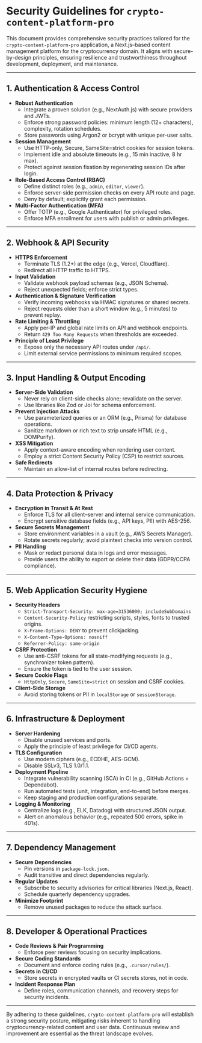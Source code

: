 # Security Guidelines for `crypto-content-platform-pro`

This document provides comprehensive security practices tailored for the `crypto-content-platform-pro` application, a Next.js–based content management platform for the cryptocurrency domain. It aligns with secure-by-design principles, ensuring resilience and trustworthiness throughout development, deployment, and maintenance.

---

## 1. Authentication & Access Control

- **Robust Authentication**
  - Integrate a proven solution (e.g., NextAuth.js) with secure providers and JWTs.
  - Enforce strong password policies: minimum length (12+ characters), complexity, rotation schedules.
  - Store passwords using Argon2 or bcrypt with unique per-user salts.
- **Session Management**
  - Use HTTP-only, Secure, SameSite=strict cookies for session tokens.
  - Implement idle and absolute timeouts (e.g., 15 min inactive, 8 hr max).
  - Protect against session fixation by regenerating session IDs after login.
- **Role-Based Access Control (RBAC)**
  - Define distinct roles (e.g., `admin`, `editor`, `viewer`).
  - Enforce server-side permission checks on every API route and page.
  - Deny by default; explicitly grant each permission.
- **Multi-Factor Authentication (MFA)**
  - Offer TOTP (e.g., Google Authenticator) for privileged roles.
  - Enforce MFA enrollment for users with publish or admin privileges.

---

## 2. Webhook & API Security

- **HTTPS Enforcement**
  - Terminate TLS (1.2+) at the edge (e.g., Vercel, Cloudflare).
  - Redirect all HTTP traffic to HTTPS.
- **Input Validation**
  - Validate webhook payload schemas (e.g., JSON Schema).
  - Reject unexpected fields; enforce strict types.
- **Authentication & Signature Verification**
  - Verify incoming webhooks via HMAC signatures or shared secrets.
  - Reject requests older than a short window (e.g., 5 minutes) to prevent replay.
- **Rate Limiting & Throttling**
  - Apply per-IP and global rate limits on API and webhook endpoints.
  - Return `429 Too Many Requests` when thresholds are exceeded.
- **Principle of Least Privilege**
  - Expose only the necessary API routes under `/api/`.
  - Limit external service permissions to minimum required scopes.

---

## 3. Input Handling & Output Encoding

- **Server-Side Validation**
  - Never rely on client-side checks alone; revalidate on the server.
  - Use libraries like Zod or Joi for schema enforcement.
- **Prevent Injection Attacks**
  - Use parameterized queries or an ORM (e.g., Prisma) for database operations.
  - Sanitize markdown or rich text to strip unsafe HTML (e.g., DOMPurify).
- **XSS Mitigation**
  - Apply context-aware encoding when rendering user content.
  - Employ a strict Content Security Policy (CSP) to restrict sources.
- **Safe Redirects**
  - Maintain an allow-list of internal routes before redirecting.

---

## 4. Data Protection & Privacy

- **Encryption in Transit & At Rest**
  - Enforce TLS for all client–server and internal service communication.
  - Encrypt sensitive database fields (e.g., API keys, PII) with AES-256.
- **Secure Secrets Management**
  - Store environment variables in a vault (e.g., AWS Secrets Manager).
  - Rotate secrets regularly; avoid plaintext checks into version control.
- **PII Handling**
  - Mask or redact personal data in logs and error messages.
  - Provide users the ability to export or delete their data (GDPR/CCPA compliance).

---

## 5. Web Application Security Hygiene

- **Security Headers**
  - `Strict-Transport-Security: max-age=31536000; includeSubDomains`
  - `Content-Security-Policy` restricting scripts, styles, fonts to trusted origins.
  - `X-Frame-Options: DENY` to prevent clickjacking.
  - `X-Content-Type-Options: nosniff`
  - `Referrer-Policy: same-origin`
- **CSRF Protection**
  - Use anti-CSRF tokens for all state-modifying requests (e.g., synchronizer token pattern).
  - Ensure the token is tied to the user session.
- **Secure Cookie Flags**
  - `HttpOnly`, `Secure`, `SameSite=strict` on session and CSRF cookies.
- **Client-Side Storage**
  - Avoid storing tokens or PII in `localStorage` or `sessionStorage`.

---

## 6. Infrastructure & Deployment

- **Server Hardening**
  - Disable unused services and ports.
  - Apply the principle of least privilege for CI/CD agents.
- **TLS Configuration**
  - Use modern ciphers (e.g., ECDHE, AES-GCM).
  - Disable SSLv3, TLS 1.0/1.1.
- **Deployment Pipeline**
  - Integrate vulnerability scanning (SCA) in CI (e.g., GitHub Actions + Dependabot).
  - Run automated tests (unit, integration, end-to-end) before merges.
  - Keep staging and production configurations separate.
- **Logging & Monitoring**
  - Centralize logs (e.g., ELK, Datadog) with structured JSON output.
  - Alert on anomalous behavior (e.g., repeated 500 errors, spike in 401s).

---

## 7. Dependency Management

- **Secure Dependencies**
  - Pin versions in `package-lock.json`.
  - Audit transitive and direct dependencies regularly.
- **Regular Updates**
  - Subscribe to security advisories for critical libraries (Next.js, React).
  - Schedule quarterly dependency upgrades.
- **Minimize Footprint**
  - Remove unused packages to reduce the attack surface.

---

## 8. Developer & Operational Practices

- **Code Reviews & Pair Programming**
  - Enforce peer reviews focusing on security implications.
- **Secure Coding Standards**
  - Document and enforce coding rules (e.g., `.cursor/rules/`).
- **Secrets in CI/CD**
  - Store secrets in encrypted vaults or CI secrets stores, not in code.
- **Incident Response Plan**
  - Define roles, communication channels, and recovery steps for security incidents.

---

By adhering to these guidelines, `crypto-content-platform-pro` will establish a strong security posture, mitigating risks inherent to handling cryptocurrency-related content and user data. Continuous review and improvement are essential as the threat landscape evolves.